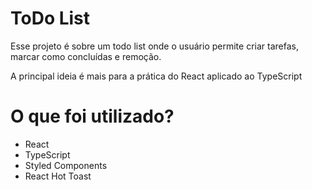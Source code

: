# ToDo List

Esse projeto é sobre um todo list onde o usuário permite criar tarefas, marcar como concluídas e remoção. 

A principal ideia é mais para a prática do React aplicado ao TypeScript 

# O que foi utilizado? 

- React
- TypeScript
- Styled Components
- React Hot Toast 
